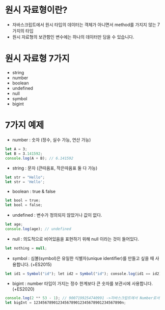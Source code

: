 # 원시 자료형이란?

- 자바스크립트에서 원시 타입의 데이터는 객체가 아니면서 method를 가지지 않는 7가지의 타입
- 원시 자료형의 보관함인 변수에는 하나의 데이터만 담을 수 있습니다.

# 원시 자료형 7가지
- string
- number
- boolean
- undefined
- null
- symbol
- bigint

# 7가지 예제

- number : 숫자 (정수, 실수 가능, 연산 가능)

```jsx
let A = 3;
let B = 3.141592;
console.log(A + B); // 6.141592
```

- string : 문자 (큰따옴표, 작은따옴표 둘 다 가능)

```jsx
let str = "Hello";
let str = 'Hello';
```

- boolean : true & false

```jsx
let bool = true;
let bool = false;
```

- undefined : 변수가 정의되지 않았거나 값이 없다.

```jsx
let age;
console.log(age); // undefined
```

- null : 의도적으로 비어있음을 표현하기 위해 null 이라는 것이 들어있다.

```jsx
let nothing = null;
```

- symbol : 심볼(symbol)은 유일한 식별자(unique identifier)를 만들고 싶을 때 사용합니다. (+ES2015)

```jsx
let id1 = Symbol("id"); let id2 = Symbol("id"); console.log(id1 == id2); // false
```

- bigint : number 타입이 가지는 정수 한계보다 큰 숫자를 보관시에 사용합니다. (+ES2020)

```jsx
console.log(2 ** 53 - 1); // 9007199254740991 ->자바스크립트에서 Number로서 연산할 수 있는 가장 큰 수
let bigInt = 1234567890123456789012345678901234567890n;
```
